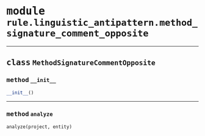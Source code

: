 <!-- markdownlint-disable -->

# <kbd>module</kbd> `rule.linguistic_antipattern.method_signature_comment_opposite`






---

## <kbd>class</kbd> `MethodSignatureCommentOpposite`




### <kbd>method</kbd> `__init__`

```python
__init__()
```








---

### <kbd>method</kbd> `analyze`

```python
analyze(project, entity)
```






